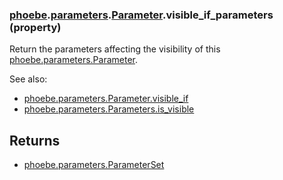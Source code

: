 ### [phoebe](phoebe.md).[parameters](phoebe.parameters.md).[Parameter](phoebe.parameters.Parameter.md).visible_if_parameters (property)




Return the parameters affecting the visibility of this [phoebe.parameters.Parameter](phoebe.parameters.Parameter.md).

See also:
* [phoebe.parameters.Parameter.visible_if](phoebe.parameters.Parameter.visible_if.md)
* [phoebe.parameters.Parameters.is_visible](phoebe.parameters.Parameters.is_visible.md)

Returns
----------
* [phoebe.parameters.ParameterSet](phoebe.parameters.ParameterSet.md)

